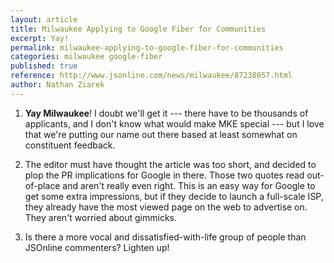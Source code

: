 ```yaml
---
layout: article
title: Milwaukee Applying to Google Fiber for Communities
excerpt: Yay!
permalink: milwaukee-applying-to-google-fiber-for-communities
categories: milwaukee google-fiber 
published: true
reference: http://www.jsonline.com/news/milwaukee/87238057.html
author: Nathan Ziarek
---
```


1. **Yay Milwaukee**! I doubt we'll get it --- there have to be thousands of applicants, and I don't know what would make MKE special --- but I love that we're putting our name out there based at least somewhat on constituent feedback.

2. The editor must have thought the article was too short, and decided to plop the PR implications for Google in there. Those two quotes read out-of-place and aren't really even right. This is an easy way for Google to get some extra impressions, but if they decide to launch a full-scale ISP, they already have the most viewed page on the web to advertise on. They aren't worried about gimmicks. 

3. Is there a more vocal and dissatisfied-with-life group of people than JSOnline commenters? Lighten up!

[0]: http://www.jsonline.com/news/milwaukee/87238057.html
